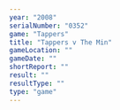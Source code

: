 ```yaml
---
year: "2008"
serialNumber: "0352" 
game: "Tappers"
title: "Tappers v The Min"
gameLocation: ""
gameDate: ""
shortReport: ""
result: ""
resultType: ""
type: "game"
---
```

